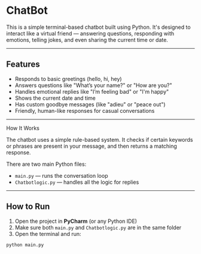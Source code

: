 

# ChatBot 

This is a simple terminal-based chatbot built using Python. It's designed to interact like a virtual friend — answering questions, responding with emotions, telling jokes, and even sharing the current time or date.

---

##  Features

- Responds to basic greetings (hello, hi, hey)
- Answers questions like "What’s your name?" or "How are you?"
- Handles emotional replies like "I’m feeling bad" or "I'm happy"
- Shows the current date and time
- Has custom goodbye messages (like "adieu" or "peace out")
- Friendly, human-like responses for casual conversations

---

 How It Works

The chatbot uses a simple rule-based system. It checks if certain keywords or phrases are present in your message, and then returns a matching response.

There are two main Python files:

- `main.py` — runs the conversation loop
- `Chatbotlogic.py` — handles all the logic for replies

---

## How to Run

1. Open the project in **PyCharm** (or any Python IDE)
2. Make sure both `main.py` and `Chatbotlogic.py` are in the same folder
3. Open the terminal and run:

```bash
python main.py
